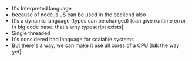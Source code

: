 - It's Interpreted language
- because of node.js JS can be used in the backend also
- It's a dynamic language (types can be changed) [can give runtime error in big code base. that's why typescript exists]
- Single threaded
- It's considered bad language for scalable systems
- But there's a way, we can make it use all cores of a CPU [Idk the way yet]